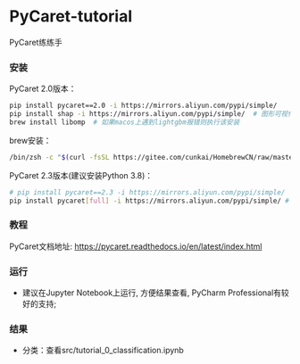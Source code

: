 # PyCaret-tutorial
PyCaret练练手

### 安装  

PyCaret 2.0版本：
```bash
pip install pycaret==2.0 -i https://mirrors.aliyun.com/pypi/simple/
pip install shap -i https://mirrors.aliyun.com/pypi/simple/  # 图形可视化
brew install libomp  # 如果macos上遇到lightgbm报错则执行该安装
```

brew安装：
```bash
/bin/zsh -c "$(curl -fsSL https://gitee.com/cunkai/HomebrewCN/raw/master/Homebrew.sh)"
```

PyCaret 2.3版本(建议安装Python 3.8)：
```bash
# pip install pycaret==2.3 -i https://mirrors.aliyun.com/pypi/simple/
pip install pycaret[full] -i https://mirrors.aliyun.com/pypi/simple/ # 安装包括XGBoost的所有模型
```

### 教程

PyCaret文档地址: https://pycaret.readthedocs.io/en/latest/index.html


### 运行
* 建议在Jupyter Notebook上运行, 方便结果查看, PyCharm Professional有较好的支持;

### 结果
* 分类：查看src/tutorial_0_classification.ipynb



